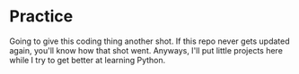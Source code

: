 # Practice

Going to give this coding thing another shot. If this repo never gets updated again, you'll know how that shot went. Anyways, I'll put little projects here while I try to get better at learning Python.
